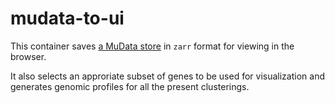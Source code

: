 # mudata-to-ui

This container saves [a MuData store](https://mudata.readthedocs.io/en/latest/api/generated/mudata.read_h5mu.html#mudata.read_h5mu) in `zarr` format for viewing in the browser.  

It also selects an approriate subset of genes to be used for visualization and generates genomic profiles for all the present clusterings.